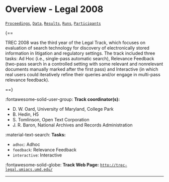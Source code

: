 # Overview - Legal 2008

[`Proceedings`](./proceedings.md), [`Data`](./data.md), [`Results`](./results.md), [`Runs`](./runs.md), [`Participants`](./participants.md)

{==

TREC 2008 was the third year of the Legal Track, which focuses on evaluation of search technology for discovery of electronically stored information in litigation and regulatory settings. The track included three tasks: Ad Hoc (i.e., single-pass automatic search), Relevance Feedback (two-pass search in a controlled setting with some relevant and nonrelevant documents manually marked after the first pass) and Interactive (in which real users could iteratively refine their queries and/or engage in multi-pass relevance feedback).

==}

:fontawesome-solid-user-group: **Track coordinator(s):**

- D. W. Oard, University of Maryland, College Park 
- B. Hedin, H5 
- S. Tomlinson, Open Text Corporation 
- J. R. Baron, National Archives and Records Administration 

:material-text-search: **Tasks:**

- `adhoc`: Adhoc 
- `feedback`: Relevance Feedback 
- `interactive`: Interactive 

:fontawesome-solid-globe: **Track Web Page:** [`http://trec-legal.umiacs.umd.edu/`](http://trec-legal.umiacs.umd.edu/) 

---

